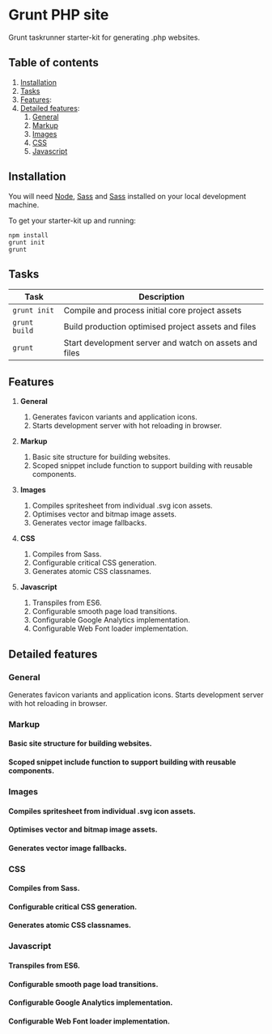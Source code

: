 # Grunt PHP site

Grunt taskrunner starter-kit for generating .php websites.

## Table of contents

1. [Installation](#user-content-installation)
2. [Tasks](#user-content-tasks)
3. [Features](#user-content-features):
4. [Detailed features](#user-content-detailed-features):
    1. [General](#user-content-general)
    2. [Markup](#user-content-markup)
    3. [Images](#user-content-media)
    4. [CSS](#user-content-css)
    5. [Javascript](#user-content-javascript)

## Installation
You will need [Node](https://docs.npmjs.com/getting-started/installing-node), [Sass](http://sass-lang.com/install) and [Sass](http://sass-lang.com/install) installed on your local development machine.

To get your starter-kit up and running:

```
npm install
grunt init
grunt
```

## Tasks
| Task               | Description                                            |
| ------------------ | ------------------------------------------------------ |
| ```grunt init```   | Compile and process initial core project assets        |
| ```grunt build```  | Build production optimised project assets and files    |
| ```grunt```        | Start development server and watch on assets and files |

## Features
1. **General**
    1. Generates favicon variants and application icons.
    2. Starts development server with hot reloading in browser.

2. **Markup**
    1. Basic site structure for building websites.
    2. Scoped snippet include function to support building with reusable components.

3. **Images**
    1. Compiles spritesheet from individual .svg icon assets.
    2. Optimises vector and bitmap image assets.
    3. Generates vector image fallbacks.

4. **CSS**
    1. Compiles from Sass.
    2. Configurable critical CSS generation.
    3. Generates atomic CSS classnames.

5. **Javascript**
    1. Transpiles from ES6.
    2. Configurable smooth page load transitions.
    3. Configurable Google Analytics implementation.
    4. Configurable Web Font loader implementation.

## Detailed features
### General
Generates favicon variants and application icons.
Starts development server with hot reloading in browser.

### Markup
#### Basic site structure for building websites.

#### Scoped snippet include function to support building with reusable components.

### Images
#### Compiles spritesheet from individual .svg icon assets.

#### Optimises vector and bitmap image assets.

#### Generates vector image fallbacks.

### CSS
#### Compiles from Sass.

#### Configurable critical CSS generation.

#### Generates atomic CSS classnames.

### Javascript
#### Transpiles from ES6.

#### Configurable smooth page load transitions.

#### Configurable Google Analytics implementation.

#### Configurable Web Font loader implementation.


<!-- # Bob

## Features
### Media
  - #### Icon spritesheet
    Concat and compile individual graphics into a single spritesheet for use.
      ##### Configuration/documentation:
      - Compiling spritesheet: [grunt-svg-sprite](https://github.com/jkphl/grunt-svg-sprite)

  - #### Image optimisation
    Generate vector graphic fallbacks and minify images.
      ##### Configuration/documentation:
      - Generating vector graphic fallbacks: [grunt-svg2png](https://www.npmjs.com/package/grunt-svg2png)
      - Minification: [grunt-contrib-imagemin](https://github.com/gruntjs/grunt-contrib-imagemin)

### CSS
  - #### Sass compilation
    Concat, process (e.g. adding vendor prefixes, .etc) and compiling Sass partials into CSS.
      ##### Configuration/documentation:
      - Concatenating and compiling: [grunt-contrib-sass](https://github.com/gruntjs/grunt-contrib-sass)
      - Processors: [grunt-postcss](https://github.com/nDmitry/grunt-postcss)

  - #### Critical CSS
    Generate critical CSS for rendering 'above the fold' content for individual templates.
      ##### Configuration/documentation:
      - Generating critical CSS: [grunt-criticalcss](https://github.com/filamentgroup/grunt-criticalcss)

  - #### Functional classes with modular structure
    Generate property-based functional classes for rapid development, while setting modular structure for extension.
      ##### Configuration/documentation:
      - Functional classes: [Scoop](https://github.com/makingmerry/tool_scoop)

### JS
  - #### Transpile, concat and compile
    Transpile ES6 code to ES5 code, concatenate required modules and minify for production.
      ##### Configuration/documentation:
      - Transpiling ES6 code: [grunt-babel](https://github.com/babel/grunt-babel)
      - Concatenation: [grunt-contrib-concat](https://github.com/gruntjs/grunt-contrib-concat)
      - Minification: [grunt-contrib-uglify](https://github.com/gruntjs/grunt-contrib-uglify)

  - #### Linting
    Enforce JS development standards, following the [Airbnb Styleguides](https://github.com/airbnb/javascript).
      ##### Configuration/documentation:
      - Linter: [grunt-eslint](https://github.com/sindresorhus/grunt-eslint)
      - Styleguide: [Airbnb JavaScript Style Guide](https://github.com/airbnb/javascript)

  - #### Smooth page transitions
    Simulate Single Page Application (SPA) style transitions when moving around pages.
      ##### Configuration/documentation:
      - Ajax transition library: [Barba.js](http://barbajs.org/)

### Integrated services/applications
  - #### Built-in PHP web server
    Runs a built-in server to assist in developing PHP projects or running tests.
      ##### Configuration/documentation:
      - Module: [grunt-php](https://github.com/sindresorhus/grunt-php)

  - #### Watching and live reloading of browsers
    Run tasks and reload browsers when files are updated.
      ##### Configuration/documentation:
      - Watcher: [grunt-contrib-watch](https://github.com/gruntjs/grunt-contrib-watch)
      - Browser sync: [grunt-browser-sync](https://github.com/BrowserSync/grunt-browser-sync)

  - #### Analytics tracking
    Setup preferred analytics' (Google Analytics) tracking code.
      ##### Configuration/documentation:
      - Async implementation: [Google Analytics fundamentals](https://developers.google.com/analytics/devguides/collection/analyticsjs/)
      - SPA tracking: [Google Analytics SPA tracking](https://developers.google.com/analytics/devguides/collection/analyticsjs/single-page-applications)

  - #### Favicon generation
    Generate and install a multi-platform favicon.
      ##### Configuration/documentation:
      - Generator: [Real Favicon Generator](https://realfavicongenerator.net)

  - #### Asynchronous web font loading
    Asynchronously add web fonts with most popular web font providers.
      ##### Configuration/documentation:
      - Loader: [Web Font Loader](https://github.com/typekit/webfontloader)

---

## Resources
*Coming soon* -->


